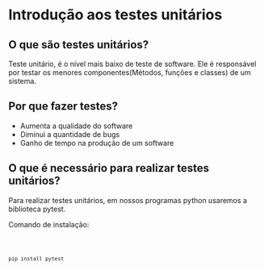 # Introdução aos testes unitários

## O que são testes unitários?

Teste unitário, é o nível mais baixo de teste de software. Ele é responsável por testar os menores componentes(Métodos, funções e classes) de um sistema.

## Por que fazer testes?

- Aumenta a qualidade do software
- Diminui a quantidade de bugs
- Ganho de tempo na produção de um software

## O que é necessário para realizar testes unitários?

Para realizar testes unitários, em nossos programas python usaremos a biblioteca pytest.

Comando de instalação:

<code>
    
    pip install pytest
</code>